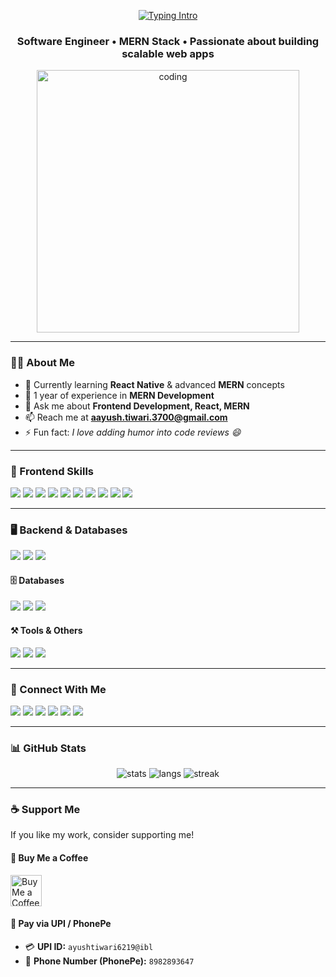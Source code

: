 <!-- Centered animated heading -->
<p align="center">
  <a href="https://github.com/ayushtiwarigit">
    <img src="https://readme-typing-svg.herokuapp.com?size=30&duration=4000&color=36BCF7&center=true&vCenter=true&width=800&lines=Hi+👋,+I'm+Ayush+Tiwari;Software+Engineer+💻;MERN+Stack+Developer;Frontend+%7C+Backend+%7C+Fullstack" alt="Typing Intro" />
  </a>
</p>

<h3 align="center">Software Engineer • MERN Stack • Passionate about building scalable web apps</h3>

<!-- Hero -->
<p align="center">
  <img alt="coding" width="420" src="https://encrypted-tbn0.gstatic.com/images?q=tbn:ANd9GcS0XlWQdSfXoVTBQGNvlnf060Nkxdp47TIMAQ&usqp=CAU" />
</p>

---

### 👨‍💻 About Me
- 🌱 Currently learning **React Native** & advanced **MERN** concepts  
- 💼 1 year of experience in **MERN Development**  
- 💬 Ask me about **Frontend Development, React, MERN**  
- 📫 Reach me at **aayush.tiwari.3700@gmail.com**  
- ⚡ Fun fact: *I love adding humor into code reviews 😄*

---

### 🚀 Frontend Skills
<p>
  <img src="https://img.shields.io/badge/HTML5-E34F26?style=for-the-badge&logo=html5&logoColor=white" />
  <img src="https://img.shields.io/badge/CSS3-1572B6?style=for-the-badge&logo=css3&logoColor=white" />
  <img src="https://img.shields.io/badge/JavaScript-F7DF1E?style=for-the-badge&logo=javascript&logoColor=black" />
  <img src="https://img.shields.io/badge/Bootstrap-7952B3?style=for-the-badge&logo=bootstrap&logoColor=white" />
  <img src="https://img.shields.io/badge/TailwindCSS-38B2AC?style=for-the-badge&logo=tailwind-css&logoColor=white" />
  <img src="https://img.shields.io/badge/React-61DAFB?style=for-the-badge&logo=react&logoColor=black" />
  <img src="https://img.shields.io/badge/React_Native-20232A?style=for-the-badge&logo=react&logoColor=61DAFB" />
  <img src="https://img.shields.io/badge/Redux-593D88?style=for-the-badge&logo=redux&logoColor=white" />
  <img src="https://img.shields.io/badge/WordPress-21759B?style=for-the-badge&logo=wordpress&logoColor=white" />
  <img src="https://img.shields.io/badge/Shopify-7AB55C?style=for-the-badge&logo=shopify&logoColor=white" />
</p>

---

### 🖥️ Backend & Databases
<p>
  <img src="https://img.shields.io/badge/Node.js-339933?style=for-the-badge&logo=node.js&logoColor=white" />
  <img src="https://img.shields.io/badge/Express.js-000000?style=for-the-badge&logo=express&logoColor=white" />
  <img src="https://img.shields.io/badge/Ruby-CC342D?style=for-the-badge&logo=ruby&logoColor=white" />
</p>

#### 🗄️ Databases
<p>
  <img src="https://img.shields.io/badge/MongoDB-4EA94B?style=for-the-badge&logo=mongodb&logoColor=white" />
  <img src="https://img.shields.io/badge/MySQL-005C84?style=for-the-badge&logo=mysql&logoColor=white" />
  <img src="https://img.shields.io/badge/SQL_Server-CC2927?style=for-the-badge&logo=microsoftsqlserver&logoColor=white" />
</p>

#### ⚒️ Tools & Others
<p>
  <img src="https://img.shields.io/badge/Git-F05033?style=for-the-badge&logo=git&logoColor=white" />
  <img src="https://img.shields.io/badge/Arduino-00979D?style=for-the-badge&logo=arduino&logoColor=white" />
  <img src="https://img.shields.io/badge/Hadoop-FFDB00?style=for-the-badge&logo=apachehadoop&logoColor=black" />
</p>

---

### 🤝 Connect With Me
<p>
<a href="mailto:aayush.tiwari.3700@gmail.com"><img src="https://img.shields.io/badge/Email-D14836?logo=gmail&style=for-the-badge&logoColor=white" /></a>
<a href="https://x.com/ayush_tiwari_ji"><img src="https://img.shields.io/badge/Twitter-1DA1F2?logo=twitter&style=for-the-badge&logoColor=white" /></a>
<a href="https://www.linkedin.com/in/ayush-tiwari-ji/"><img src="https://img.shields.io/badge/LinkedIn-0077B5?logo=linkedin&style=for-the-badge&logoColor=white" /></a>
<a href="https://www.instagram.com/ayush_tiwari_ji"><img src="https://img.shields.io/badge/Instagram-E4405F?logo=instagram&style=for-the-badge&logoColor=white" /></a>
<a href="https://www.youtube.com/@ayushtiwariji6219"><img src="https://img.shields.io/badge/YouTube-FF0000?logo=youtube&style=for-the-badge&logoColor=white" /></a>
<a href="https://ayushtiwariji62.wordpress.com/"><img src="https://img.shields.io/badge/WordPress-21759B?logo=wordpress&style=for-the-badge&logoColor=white" /></a>
</p>

---

### 📊 GitHub Stats
<p align="center">
  <img src="https://github-readme-stats.vercel.app/api?username=ayushtiwarigit&show_icons=true&theme=radical" alt="stats" />
  <img src="https://github-readme-stats.vercel.app/api/top-langs/?username=ayushtiwarigit&layout=compact&theme=radical" alt="langs" />
  <img src="https://github-readme-streak-stats.herokuapp.com?user=ayushtiwarigit&theme=radical" alt="streak" />
</p>

---

### ☕ Support Me
If you like my work, consider supporting me!

#### 🔗 Buy Me a Coffee
<a href="https://buymeacoffee.com/ayushtiwariji" target="_blank">
  <img src="https://cdn.buymeacoffee.com/buttons/v2/default-yellow.png" height="50" alt="Buy Me a Coffee" />
</a>

#### 📲 Pay via UPI / PhonePe
- 💳 **UPI ID:** `ayushtiwari6219@ibl`  
- 📱 **Phone Number (PhonePe):** `8982893647`
